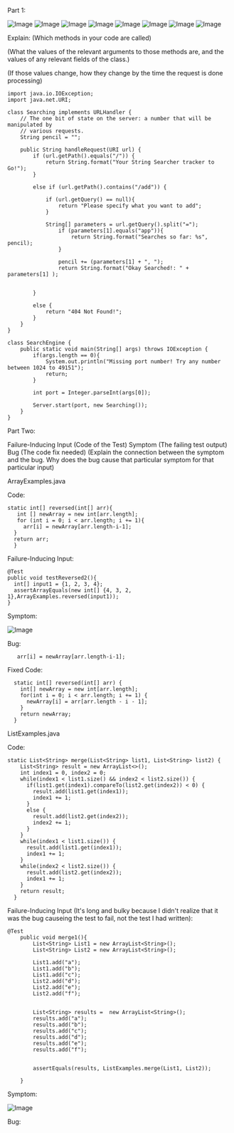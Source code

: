 Part 1:


![Image](searching1.png)
![Image](searching2.png)
![Image](searching3.png)
![Image](searching4.png)
![Image](searching5.png)
![Image](searching6.png)
![Image](searching7.png)
![Image](searching8.png)



Explain:
(Which methods in your code are called)

(What the values of the relevant arguments to those methods are, and the values of any relevant fields of the class.)

(If those values change, how they change by the time the request is done processing)




```
import java.io.IOException;
import java.net.URI;

class Searching implements URLHandler {
    // The one bit of state on the server: a number that will be manipulated by
    // various requests.
    String pencil = "";

    public String handleRequest(URI url) {
        if (url.getPath().equals("/")) {
            return String.format("Your String Searcher tracker to Go!");
        } 
        
        else if (url.getPath().contains("/add")) {

            if (url.getQuery() == null){
                return "Please specify what you want to add";
            }

            String[] parameters = url.getQuery().split("=");
                if (parameters[1].equals("app")){
                    return String.format("Searches so far: %s", pencil);
                }

                pencil += (parameters[1] + ", ");
                return String.format("Okay Searched!: " + parameters[1] );
            
            
        } 
        
        else {
            return "404 Not Found!";
        }
    }
}

class SearchEngine {
    public static void main(String[] args) throws IOException {
        if(args.length == 0){
            System.out.println("Missing port number! Try any number between 1024 to 49151");
            return;
        }

        int port = Integer.parseInt(args[0]);

        Server.start(port, new Searching());
    }
}
```



Part Two:

Failure-Inducing Input (Code of the Test)
Symptom (The failing test output)
Bug (The code fix needed)
(Explain the connection between the symptom and the bug. Why does the bug cause that particular symptom for that particular input)



ArrayExamples.java

Code:
```
static int[] reversed(int[] arr){
   int [] newArray = new int[arr.length];
   for (int i = 0; i < arr.length; i += 1){
     arr[i] = newArray[arr.length-i-1];
  }
  return arr;
  }
```


Failure-Inducing Input:

```
@Test
public void testReversed2(){
  int[] input1 = {1, 2, 3, 4};
  assertArrayEquals(new int[] {4, 3, 2, 1},ArrayExamples.reversed(input1));
}
```

Symptom:

![Image](f-i-i-1.png)


Bug:

 ```
    arr[i] = newArray[arr.length-i-1];
 ```


 Fixed Code:
```
  static int[] reversed(int[] arr) {
    int[] newArray = new int[arr.length];
    for(int i = 0; i < arr.length; i += 1) {
      newArray[i] = arr[arr.length - i - 1];
    }
    return newArray;
  }
```



ListExamples.java

Code:
```
static List<String> merge(List<String> list1, List<String> list2) {
    List<String> result = new ArrayList<>();
    int index1 = 0, index2 = 0;
    while(index1 < list1.size() && index2 < list2.size()) {
      if(list1.get(index1).compareTo(list2.get(index2)) < 0) {
        result.add(list1.get(index1));
        index1 += 1;
      }
      else {
        result.add(list2.get(index2));
        index2 += 1;
      }
    }
    while(index1 < list1.size()) {
      result.add(list1.get(index1));
      index1 += 1;
    }
    while(index2 < list2.size()) {
      result.add(list2.get(index2));
      index1 += 1;
    }
    return result;
  }
```

Failure-Inducing Input (It's long and bulky because I didn't realize that it was the bug causeing the test to fail, not the test I had written):

```
@Test
    public void merge1(){
        List<String> List1 = new ArrayList<String>();
        List<String> List2 = new ArrayList<String>();

        List1.add("a");
        List1.add("b");
        List1.add("c");
        List2.add("d");
        List2.add("e");
        List2.add("f");

        
        List<String> results =  new ArrayList<String>();
        results.add("a");
        results.add("b");
        results.add("c");
        results.add("d");
        results.add("e");
        results.add("f");


        assertEquals(results, ListExamples.merge(List1, List2));
        
    }

```


Symptom:

![Image](symptom.png) 

Bug:



